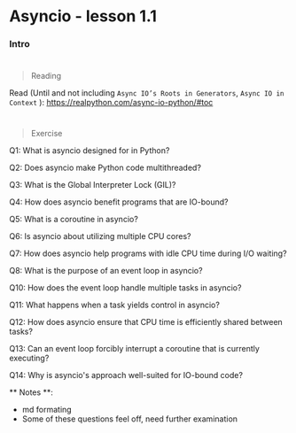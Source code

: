 # Asyncio - lesson 1.1

### Intro

#

> Reading

Read (Until and not including `Async IO’s Roots in Generators`, `Async IO in Context` ): https://realpython.com/async-io-python/#toc

#

> Exercise

Q1: What is asyncio designed for in Python?

Q2: Does asyncio make Python code multithreaded?

Q3: What is the Global Interpreter Lock (GIL)?

Q4: How does asyncio benefit programs that are IO-bound?

Q5: What is a coroutine in asyncio?

Q6: Is asyncio about utilizing multiple CPU cores?

Q7: How does asyncio help programs with idle CPU time during I/O waiting?

Q8: What is the purpose of an event loop in asyncio?

Q10: How does the event loop handle multiple tasks in asyncio?

Q11: What happens when a task yields control in asyncio?

Q12: How does asyncio ensure that CPU time is efficiently shared between tasks?

Q13: Can an event loop forcibly interrupt a coroutine that is currently executing?

Q14: Why is asyncio's approach well-suited for IO-bound code?

** Notes **:
* md formating
* Some of these questions feel off, need further examination

